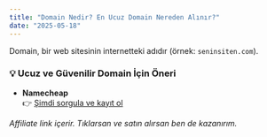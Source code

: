 ```yaml
---
title: "Domain Nedir? En Ucuz Domain Nereden Alınır?"
date: "2025-05-18"
---
```


Domain, bir web sitesinin internetteki adıdır (örnek: `seninsiten.com`).

### 💡 Ucuz ve Güvenilir Domain İçin Öneri

- **Namecheap**  
  👉 [Şimdi sorgula ve kayıt ol](https://www.namecheap.com/?aff=7075337)

*Affiliate link içerir. Tıklarsan ve satın alırsan ben de kazanırım.*

